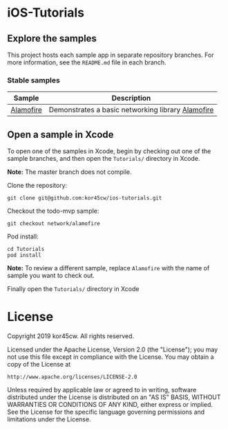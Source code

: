 # iOS-Tutorials

## Explore the samples

This project hosts each sample app in separate repository branches. For more information, see the `README.md` file in each branch.

### Stable samples
| Sample | Description |
| ------------- | ------------- |
| [Alamofire](https://github.com/kor45cw/iOS-Tutorials/tree/network/alamofire) | Demonstrates a basic networking library [Alamofire](https://github.com/Alamofire/Alamofire) |


## Open a sample in Xcode

To open one of the samples in Xcode, begin by checking out one of the sample branches, and then open the `Tutorials/` directory in Xcode.

**Note:** The master branch does not compile.

Clone the repository:

```
git clone git@github.com:kor45cw/ios-tutorials.git
```

Checkout the todo-mvp sample:
```
git checkout network/alamofire
```

Pod install:
```
cd Tutorials
pod install
```

**Note:** To review a different sample, replace `Alamofire` with the name of sample you want to check out.

Finally open the `Tutorials/` directory in Xcode

# License

Copyright 2019 kor45cw. All rights reserved.

Licensed under the Apache License, Version 2.0 (the "License");
you may not use this file except in compliance with the License.
You may obtain a copy of the License at

    http://www.apache.org/licenses/LICENSE-2.0

Unless required by applicable law or agreed to in writing, software
distributed under the License is distributed on an "AS IS" BASIS,
WITHOUT WARRANTIES OR CONDITIONS OF ANY KIND, either express or implied.
See the License for the specific language governing permissions and
limitations under the License.
